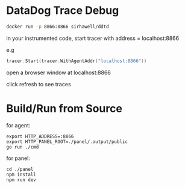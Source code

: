 <h1>DataDog Trace Debug</h1>

```bash
docker run -p 8866:8866 sirhawell/ddtd
```

in your instrumented code, start tracer with address = localhost:8866

e.g
```go
tracer.Start(tracer.WithAgentAddr("localhost:8866"))
```

open a browser window at localhost:8866

click refresh to see traces

<h1>Build/Run from Source</h1>

for agent:
```
export HTTP_ADDRESS=:8866
export HTTP_PANEL_ROOT=./panel/.output/public
go run ./cmd
```

for panel:
```
cd ./panel
npm install
npm run dev
```
